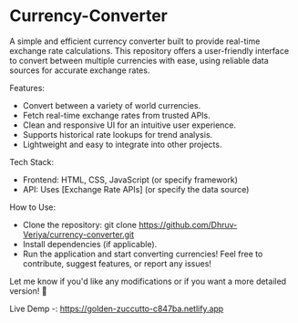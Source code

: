 # Currency-Converter
A simple and efficient currency converter built to provide real-time exchange rate calculations. This repository offers a user-friendly interface to convert between multiple currencies with ease, using reliable data sources for accurate exchange rates.

Features:
- Convert between a variety of world currencies.
- Fetch real-time exchange rates from trusted APIs.
- Clean and responsive UI for an intuitive user experience.
- Supports historical rate lookups for trend analysis.
- Lightweight and easy to integrate into other projects.

Tech Stack:
- Frontend: HTML, CSS, JavaScript (or specify framework)
- API: Uses [Exchange Rate APIs] (or specify the data source)
  
How to Use:
- Clone the repository:
git clone https://github.com/Dhruv-Veriya/currency-converter.git
- Install dependencies (if applicable).
- Run the application and start converting currencies!
Feel free to contribute, suggest features, or report any issues!

Let me know if you'd like any modifications or if you want a more detailed version! 🚀


Live Demp -: https://golden-zuccutto-c847ba.netlify.app
